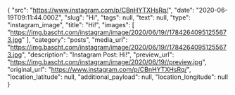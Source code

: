 {
  "src": "https://www.instagram.com/p/CBnHYTXHsRq/",
  "date": "2020-06-19T09:11:44.000Z",
  "slug": "Hi",
  "tags": null,
  "text": null,
  "type": "instagram_image",
  "title": "Hi!",
  "images": [
    "https://img.bascht.com/instagram/image/2020/06/19//17842640951255673.jpg"
  ],
  "category": "posts",
  "media_url": "https://img.bascht.com/instagram/image/2020/06/19//17842640951255673.jpg",
  "description": "Instagram Post: Hi!",
  "preview_url": "https://img.bascht.com/instagram/image/2020/06/19//preview.jpg",
  "original_url": "https://www.instagram.com/p/CBnHYTXHsRq/",
  "location_latitude": null,
  "additional_payload": null,
  "location_longitude": null
}